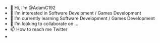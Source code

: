 - 👋 Hi, I’m @AdamC192
- 👀 I’m interested in Software Develpment / Games Development
- 🌱 I’m currently learning Software Development / Games Development
- 💞️ I’m looking to collaborate on ...
- 📫 How to reach me Twitter
- 

<!---
AdamC192/AdamC192 is a ✨ special ✨ repository because its `README.md` (this file) appears on your GitHub profile.
You can click the Preview link to take a look at your changes.
--->
